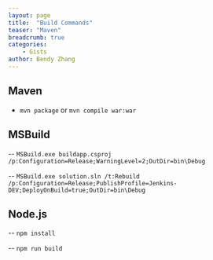 ```yaml
---
layout: page
title:  "Build Commands"
teaser: "Maven"
breadcrumb: true
categories:
    - Gists
author: Bendy Zhang
---
```


## Maven

- `mvn package` or `mvn compile war:war`

## MSBuild

-- `MSBuild.exe buildapp.csproj /p:Configuration=Release;WarningLevel=2;OutDir=bin\Debug`

-- `MSBuild.exe solution.sln /t:Rebuild /p:Configuration=Release;PublishProfile=Jenkins-DEV;DeployOnBuild=true;OutDir=bin\Debug`

## Node.js

-- `npm install`

-- `npm run build`

